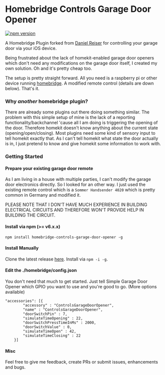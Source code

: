 # Homebridge Controls Garage Door Opener

[![npm version](https://badge.fury.io/js/homebridge-controls-garage-door-opener.svg)](https://badge.fury.io/js/homebridge-controls-garage-door-opener)

A Homebridge Plugin forked from [Daniel Reiser](https://github.com/danielreiser/Homebridge-Simple-Garage-Door-Opener) for controlling your garage door via your iOS device.

Being frustrated about the lack of homekit-enabled garage door openers which don't need any modifications on the garage door itself, I created my own solution.
Oh and it's pretty cheap too.

The setup is pretty straight forward. All you need is a raspberry pi or other device running [homebridge](https://github.com/nfarina/homebridge). A modified remote control (details are down below). That's it.


### Why *another* homebridge plugin?
There are already some plugins out there doing something similar. The problem with this simple setup of mine is the lack of a reporting functionality/backchannel 'cause all I am doing is triggering the opening of the door. Therefore homekit doesn't know anything about the current state (opening/open/closing).
Most plugins need some kind of sensory input to tell homekit exactly that. As I can't tell homekit what state the door actually is in, I just pretend to know and give homekit some information to work with.


### Getting Started

#### Prepare your existing garage door remote
As I am living in a house with multiple parties, I can't modify the garage door electronics directly. So I looked for an other way. I just used the existing remote control which is a `Sommer Handsender 4020` which is pretty common in Germany and modified it.

PLEASE NOTE THAT I DON'T HAVE MUCH EXPERIENCE IN BUILDING ELECTRICAL CIRCUITS AND THEREFORE WON'T PROVIDE HELP IN BUILDING THE CIRCUIT.

#### Install via npm (>= v6.x.x)
`npm install homebridge-controls-garage-door-opener -g`


#### Install Manually
Clone the latest release [here](https://github.com/kropatschek/Homebridge-Controls-Garage-Door-Opener). Install via `npm -i -g`.


#### Edit the ./homebridge/config.json
You don't need that much to get started. Just tell Simple Garage Door Opener which GPIO you want to use and you're good to go. (More options available)

```
"accessories": [{
        "accessory" : "ControlsGarageDoorOpener",
        "name" : "ControlsGarageDoorOpener",
        "doorSwitchPin" : 7,
        "simulateTimeOpening" : 22,
        "doorSwitchPressTimeInMs" : 2000,
        "doorSwitchValue" : 0,
        "simulateTimeOpen" : 42,
        "simulateTimeClosing" : 22
    }]
```

#### Misc
Feel free to give me feedback, create PRs or submit issues, enhancements and bugs.
